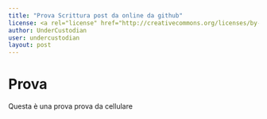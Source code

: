 ```yaml
---
title: "Prova Scrittura post da online da github"
license: <a rel="license" href="http://creativecommons.org/licenses/by-nc/4.0/"><img alt="Licenza Creative Commons" style="border-width:0" src="http://i.creativecommons.org/l/by-nc/4.0/88x31.png" /></a><br /><span xmlns:dct="http://purl.org/dc/terms/" href="http://purl.org/dc/dcmitype/Text" property="dct:title" rel="dct:type">L'operaio Bestemiatore</span> di<a xmlns:cc="http://creativecommons.org/ns#" href="http://undercustodian.github.io" property="cc:attributionName" rel="cc:attributionURL">unercustodian</a> è distribuito con Licenza <a rel="license" href="http://creativecommons.org/licenses/by-nc/4.0/">Creative Commons Attribuzione - Non commerciale 4.0 Internazionale</a>.<br />Based on a work at <a xmlns:dct="http://purl.org/dc/terms/" href="http://undercustodian.github.io/blog/2014/05/29/newsletter.html/blog/2014/05/29/newsletter.html" rel="dct:source">http://undercustodian.github.io/blog/2014/05/29/newsletter.html/blog/2014/05/29/newsletter.html</a>.<br />Permessi ulteriori rispetto alle finalità della presente licenza possono essere disponibili presso <a xmlns:cc="http://creativecommons.org/ns#" href="undercustodian@gmail.com" rel="cc:morePermissions">undercustodian@gmail.com</a>.
author: UnderCustodian
user: undercustodian
layout: post
---
```


# Prova

Questa è una prova
prova da cellulare